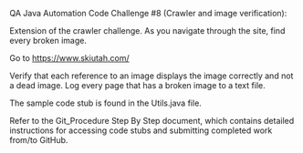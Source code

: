 QA Java Automation Code Challenge #8 (Crawler and image verification):

Extension of the crawler challenge.  As you navigate through the site, find every broken image.

Go to https://www.skiutah.com/

Verify that each reference to an image displays the image correctly and not a dead image.  Log every page that has a
broken image to a text file.

The sample code stub is found in the Utils.java file.


Refer to the Git_Procedure Step By Step document, which contains detailed instructions for accessing code stubs and submitting completed work from/to GitHub.
